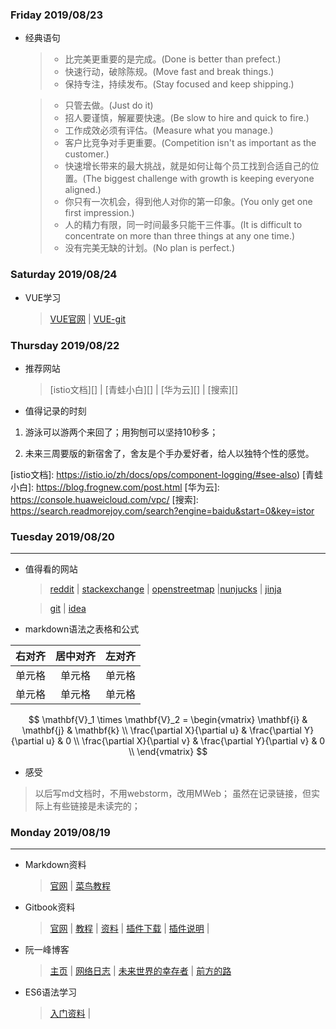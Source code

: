 ### Friday 2019/08/23
- 经典语句

	> - 比完美更重要的是完成。(Done is better than prefect.)  
	> - 快速行动，破除陈规。(Move fast and break things.)  
	> - 保持专注，持续发布。(Stay focused and keep shipping.)
	
	> - 只管去做。(Just do it)
	> - 招人要谨慎，解雇要快速。(Be slow to hire and quick to fire.)
	> - 工作成效必须有评估。(Measure what you manage.)
	> - 客户比竞争对手更重要。(Competition isn't as important as the customer.)
	> - 快速增长带来的最大挑战，就是如何让每个员工找到合适自己的位置。(The biggest challenge with growth is keeping everyone aligned.)
	> - 你只有一次机会，得到他人对你的第一印象。(You only get one first impression.)
	> - 人的精力有限，同一时间最多只能干三件事。(It is difficult to concentrate on more than three things at any one time.)
	> - 没有完美无缺的计划。(No plan is perfect.)

### Saturday 2019/08/24
- VUE学习

    > [VUE官网][] | [VUE-git][] 

[VUE官网]: https://cn.vuejs.org/v2/guide/
[VUE-git]:https://github.com/vuejs/vue

### Thursday 2019/08/22
- 推荐网站

    > [istio文档][] | [青蛙小白][] | [华为云][] | [搜索][]

- 值得记录的时刻

1. 游泳可以游两个来回了；用狗刨可以坚持10秒多；  

1. 未来三周要版的新宿舍了，舍友是个手办爱好者，给人以独特个性的感觉。  
    
[istio文档]: https://istio.io/zh/docs/ops/component-logging/#see-also)
[青蛙小白]: https://blog.frognew.com/post.html
[华为云]: https://console.huaweicloud.com/vpc/
[搜索]: https://search.readmorejoy.com/search?engine=baidu&start=0&key=istor

### Tuesday 2019/08/20
---

- 值得看的网站

    > [reddit][] | [stackexchange][] | [openstreetmap][] |[nunjucks][] | [jinja][]  

    > [git][git-scm] | [idea][IntelliJ IDEA] 

- markdown语法之表格和公式

| 右对齐 | 居中对齐| 左对齐 |
| ----: | :----: | :---- |
| 单元格 | 单元格  | 单元格 |
| 单元格 | 单元格  | 单元格 |

$$
\mathbf{V}_1 \times \mathbf{V}_2 =  \begin{vmatrix}
\mathbf{i} & \mathbf{j} & \mathbf{k} \\
\frac{\partial X}{\partial u} &  \frac{\partial Y}{\partial u} & 0 \\
\frac{\partial X}{\partial v} &  \frac{\partial Y}{\partial v} & 0 \\
\end{vmatrix}
$$

- 感受
> 以后写md文档时，不用webstorm，改用MWeb；
> 虽然在记录链接，但实际上有些链接是未读完的；




[reddit]: https://www.reddit.com/
[stackexchange]: https://stackexchange.com/
[openstreetmap]: https://www.openstreetmap.org
[jinja]: https://palletsprojects.com/p/jinja/
[nunjucks]: https://mozilla.github.io/nunjucks/

[IntelliJ IDEA]: https://www.w3cschool.cn/intellij_idea_doc/intellij_idea_doc-36y22cpb.html
[git-scm]: https://git-scm.com/book/zh/v1/%E8%B5%B7%E6%AD%A5-%E5%85%B3%E4%BA%8E%E7%89%88%E6%9C%AC%E6%8E%A7%E5%88%B6



### Monday 2019/08/19
---

- Markdown资料

    > [官网](https://www.markdown.cn/) |
    > [菜鸟教程](https://www.runoob.com/markdown/md-tutorial.html)

- Gitbook资料

    > [官网](https://www.gitbook.com/) |
    > [教程](https://uncle-code.iteye.com/blog/2297787) |
    > [资料](https://chrisniael.gitbooks.io/gitbook-documentation/content/index.html) |
    > [插件下载](https://calibre-ebook.com/download_osx) |
    > [插件说明](http://gitbook.wiliam.me/ebookandpdf.html) |


- 阮一峰博客

    > [主页](http://www.ruanyifeng.com/home.html) |
    > [网络日志](http://www.ruanyifeng.com/blog/) |
    > [未来世界的幸存者](http://www.ruanyifeng.com/survivor/) |
    > [前方的路](http://www.ruanyifeng.com/road/)

- ES6语法学习

    > [入门资料](https://es6.ruanyifeng.com/#docs/destructuring) |

